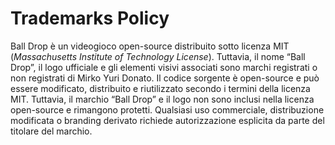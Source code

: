# Trademarks Policy

Ball Drop è un videogioco open-source distribuito sotto licenza MIT (_Massachusetts Institute of Technology License_).
Tuttavia, il nome “Ball Drop”, il logo ufficiale e gli elementi visivi associati sono marchi registrati o non registrati di Mirko Yuri Donato.
Il codice sorgente è open-source e può essere modificato, distribuito e riutilizzato secondo i termini della licenza MIT.
Tuttavia, il marchio “Ball Drop” e il logo non sono inclusi nella licenza open-source e rimangono protetti.
Qualsiasi uso commerciale, distribuzione modificata o branding derivato richiede autorizzazione esplicita da parte del titolare del marchio.


